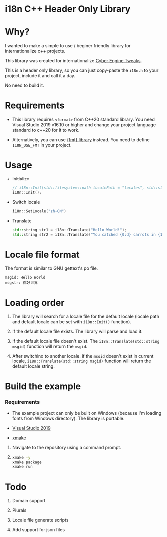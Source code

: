 # i18n C++ Header Only Library

# Why?

I wanted to make a simple to use / beginer friendly library for internationalize c++ projects.

This library was created for internationalize [Cyber Engine Tweaks](https://github.com/yamashi/CyberEngineTweaks).

This is a header only library, so you can just copy-paste the `i18n.h` to your project, include it and call it a day.

No need to build it.

# Requirements

- This library requires `<format>` from C++20 standard library. You need Visual Studio 2019 v16.10 or higher and change your project language standard to c++20 for it to work.

- Alternatively, you can use [{fmt} library](https://github.com/fmtlib/fmt) instead. You need to define `I18N_USE_FMT` in your project.

# Usage

- Initialize
   ```cpp
   // i18n::Init(std::filesystem::path localePath = "locales", std::string locale = "en-US", std::string defaultLocale = "en-US", std::string localeExtension = ".locale")
   i18n::Init();
   ```

- Switch locale
   ```cpp
   i18n::SetLocale("zh-CN")
   ```

- Translate
   ```cpp
   std::string str1 = i18n::Translate("Hello World!");
   std::string str2 = i18n::Translate("You catched {0:d} carrots in {1:d} seconds", 5, 2); // Using <format> from C++20 std or {fmt}
   ```

# Locale file format

The format is similar to GNU gettext's po file.

```
msgid: Hello World
msgstr: 你好世界
```

# Loading order

1. The library will search for a locale file for the default locale (locale path and default locale can be set with `i18n::Init()` function).

2. If the default locale file exists. The library will parse and load it.

3. If the default locale file doesn't exist. The `i18n::Translate(std::string msgid)` function will return the `msgid`.

4. After switching to another locale, if the `msgid` doesn't exist in current locale, `i18n::Translate(std::string msgid)` function will return the default locale string.

# Build the example

### Requirements
- The example project can only be built on Windows (because I'm loading fonts from Windows directory). The library is portable.

- [Visual Studio 2019](https://visualstudio.microsoft.com/downloads/)

- [xmake](https://github.com/xmake-io/xmake/releases)

1. Navigate to the repository using a command prompt.

2. ```sh
   xmake -y
   xmake package
   xmake run
   ```

# Todo

1. Domain support

2. Plurals

3. Locale file generate scripts

4. Add support for json files